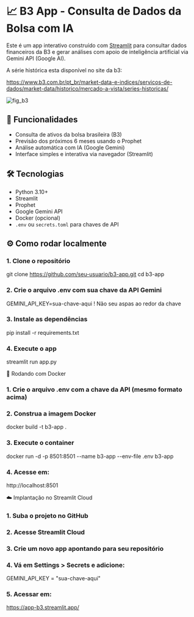 # 📈 B3 App - Consulta de Dados da Bolsa com IA

Este é um app interativo construído com [Streamlit](https://streamlit.io/) para consultar dados financeiros da B3 e gerar análises com apoio de inteligência artificial via Gemini API (Google AI).

A série histórica esta disponível no site da b3:

https://www.b3.com.br/pt_br/market-data-e-indices/servicos-de-dados/market-data/historico/mercado-a-vista/series-historicas/

![fig_b3](https://github.com/user-attachments/assets/c798d4de-31bd-4653-aef9-65ce2208b28b)



## 🚀 Funcionalidades

- Consulta de ativos da bolsa brasileira (B3)
- Previsão dos próximos 6 meses usando o Prophet
- Análise automática com IA (Google Gemini)
- Interface simples e interativa via navegador (Streamlit)



## 🛠️ Tecnologias

- Python 3.10+
- Streamlit
- Prophet
- Google Gemini API
- Docker (opcional)
- `.env` ou `secrets.toml` para chaves de API



## ⚙️ Como rodar localmente

### 1. Clone o repositório

git clone https://github.com/seu-usuario/b3-app.git
cd b3-app

### 2. Crie o arquivo .env com sua chave da API Gemini
GEMINI_API_KEY=sua-chave-aqui ! Não seu aspas ao redor da chave

### 3. Instale as dependências
pip install -r requirements.txt

### 4. Execute o app
streamlit run app.py

🐳 Rodando com Docker
### 1. Crie o arquivo .env com a chave da API (mesmo formato acima)
### 2. Construa a imagem Docker
docker build -t b3-app .
### 3. Execute o container
docker run -d -p 8501:8501 --name b3-app --env-file .env b3-app
### 4. Acesse em: 
http://localhost:8501

☁️ Implantação no Streamlit Cloud
### 1. Suba o projeto no GitHub

### 2. Acesse Streamlit Cloud

### 3. Crie um novo app apontando para seu repositório

### 4. Vá em Settings > Secrets e adicione:
GEMINI_API_KEY = "sua-chave-aqui"

### 5. Acessar em:
https://app-b3.streamlit.app/



